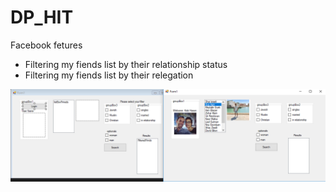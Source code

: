 # DP_HIT



Facebook fetures 

* Filtering my fiends list by their relationship status 
* Filtering my fiends list by their relegation 



![ScreenShot](https://raw.githubusercontent.com/KobiHason/DP_HIT/KobiHason-patch-2/2.PNG)
